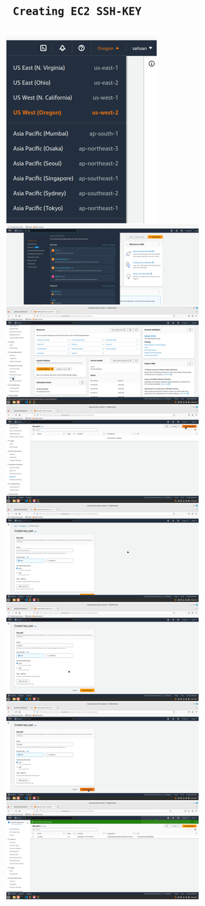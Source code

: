 <pre>
<h1> Creating EC2 SSH-KEY </h1>
</pre>

![Alt text](https://github.com/msahsan1/terraform/blob/main/Create_ec2_ssh-key/ksnip_20230917-103005.png "")
![Alt text](https://github.com/msahsan1/terraform/blob/main/Create_ec2_ssh-key/ksnip_20230917-103133.png "")
![Alt text](https://github.com/msahsan1/terraform/blob/main/Create_ec2_ssh-key/ksnip_20230917-103852.png "")
![Alt text](https://github.com/msahsan1/terraform/blob/main/Create_ec2_ssh-key/ksnip_20230917-104040.png "")
![Alt text](https://github.com/msahsan1/terraform/blob/main/Create_ec2_ssh-key/ksnip_20230917-104049.png "")
![Alt text](https://github.com/msahsan1/terraform/blob/main/Create_ec2_ssh-key/ksnip_20230917-104144.png "")
![Alt text](https://github.com/msahsan1/terraform/blob/main/Create_ec2_ssh-key/ksnip_20230917-104154.png "")
![Alt text](https://github.com/msahsan1/terraform/blob/main/Create_ec2_ssh-key/ksnip_20230917-104208.png "")
